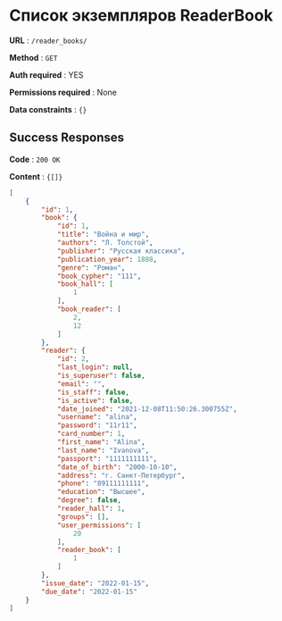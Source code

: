 # Список экземпляров ReaderBook

**URL** : `/reader_books/`

**Method** : `GET`

**Auth required** : YES

**Permissions required** : None

**Data constraints** : `{}`

## Success Responses

**Code** : `200 OK`

**Content** : `{[]}`

```json
[
    {
        "id": 1,
        "book": {
            "id": 1,
            "title": "Война и мир",
            "authors": "Л. Толстой",
            "publisher": "Русская классика",
            "publication_year": 1888,
            "genre": "Роман",
            "book_cypher": "111",
            "book_hall": [
                1
            ],
            "book_reader": [
                2,
                12
            ]
        },
        "reader": {
            "id": 2,
            "last_login": null,
            "is_superuser": false,
            "email": "",
            "is_staff": false,
            "is_active": false,
            "date_joined": "2021-12-08T11:50:26.300755Z",
            "username": "alina",
            "password": "11r11",
            "card_number": 1,
            "first_name": "Alina",
            "last_name": "Ivanova",
            "passport": "1111111111",
            "date_of_birth": "2000-10-10",
            "address": "г. Санкт-Петербург",
            "phone": "89111111111",
            "education": "Высшее",
            "degree": false,
            "reader_hall": 1,
            "groups": [],
            "user_permissions": [
                20
            ],
            "reader_book": [
                1
            ]
        },
        "issue_date": "2022-01-15",
        "due_date": "2022-01-15"
    }
]
```

